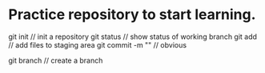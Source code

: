 # Practice repository to start learning.

git init // init a repository
git status // show status of working branch
git add // add files to staging area
git commit -m "<message>" // obvious

git branch // create a branch

